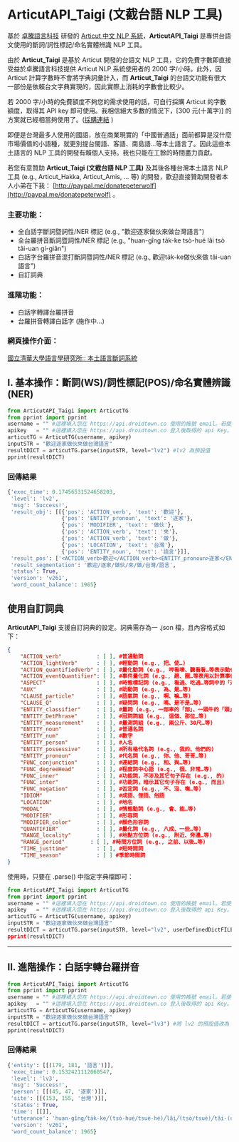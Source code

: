 # ArticutAPI_Taigi (文截台語 NLP 工具)

基於 [卓騰語言科技](https://api.droidtown.co) 研發的 <u>Articut 中文 NLP 系統</u>，**ArticutAPI_Taigi** 是專供台語文使用的斷詞/詞性標記/命名實體辨識 NLP 工具。

由於 **Articut_Taigi** 是基於 Articut 開發的台語文 NLP 工具，它的免費字數即直接受益於卓騰語言科技提供 Articut NLP 系統使用者的 2000 字/小時。此外，因 Articut 計算字數時不會將字典詞彙計入，而 **Articut_Taigi** 的台語文功能有很大一部份是依賴台文字典實現的，因此實際上消耗的字數會比較少。

若 2000 字/小時的免費額度不夠您的需求使用的話，可自行採購 Articut 的字數額度，取得其 API key 即可使用。我相信絕大多數的情況下，[300 元(十萬字)] 的方案就已經相當夠使用了。([採購連結](https://api.droidtown.co/product/) )

即便是台灣最多人使用的國語，放在商業現實的「中國普通話」面前都算是沒什麼市場價值的小語種，就更別提台閩語、客語、南島語…等本土語言了。因此這些本土語言的 NLP 工具的開發有賴個人支持。我也只能在工餘的時間盡力貢獻。

若您有意贊助 **Articut_Taigi (文截台語 NLP  工具)** 及其後各種台灣本土語言 NLP 工具 (e.g., Articut_Hakka, Articut_Amis, ... 等) 的開發，歡迎直接贊助開發者本人小弟在下我： [http://paypal.me/donatepeterwolf](http://paypal.me/donatepeterwolf) 。

### 主要功能：
- 全白話字斷詞暨詞性/NER 標記  (e.g., "歡迎逐家做伙來做台灣語言")
- 全台羅拼音斷詞暨詞性/NER 標記 (e.g., "huan-gîng ta̍k-ke tsò-hué lâi tsò tâi-uan gí-giân")
- 白話字台羅拼音混打斷詞暨詞性/NER 標記 (e.g., 歡迎ta̍k-ke做伙來做 tâi-uan 語言")
- 自訂詞典

### 進階功能：
- 白話字轉譯台羅拼音
- 台羅拼音轉譯白話字 (施作中…)

### 網頁操作介面：
[國立清華大學語言學研究所:: 本土語言斷詞系統](https://taiwan-lingu.ist/segmentation/)


## I. 基本操作：斷詞(WS)/詞性標記(POS)/命名實體辨識(NER)

```python
from ArticutAPI_Taigi import ArticutTG
from pprint import pprint
username = "" #這裡填入您在 https://api.droidtown.co 使用的帳號 email。若使用空字串，則預設使用每小時 2000 字的公用額度。
apikey   = "" #這裡填入您在 https://api.droidtown.co 登入後取得的 api Key。若使用空字串，則預設使用每小時 2000 字的公用額度。
articutTG = ArticutTG(username, apikey)
inputSTR = "歡迎逐家做伙來做台灣語言"
resultDICT = articutTG.parse(inputSTR, level="lv2") #lv2 為預設值
pprint(resultDICT)
```

### 回傳結果
```python
{'exec_time': 0.17456531524658203,
 'level': 'lv2',
 'msg': 'Success!',
 'result_obj': [[{'pos': 'ACTION_verb', 'text': '歡迎'},
                 {'pos': 'ENTITY_pronoun', 'text': '逐家'},
                 {'pos': 'MODIFIER', 'text': '做伙'},
                 {'pos': 'ACTION_verb', 'text': '來'},
                 {'pos': 'ACTION_verb', 'text': '做'},
                 {'pos': 'LOCATION', 'text': '台灣'},
                 {'pos': 'ENTITY_noun', 'text': '語言'}]],
 'result_pos': ['<ACTION_verb>歡迎</ACTION_verb><ENTITY_pronoun>逐家</ENTITY_pronoun><MODIFIER>做伙</MODIFIER><ACTION_verb>來</ACTION_verb><ACTION_verb>做</ACTION_verb><LOCATION>台灣</LOCATION><ENTITY_noun>語言</ENTITY_noun>'],
 'result_segmentation': '歡迎/逐家/做伙/來/做/台灣/語言',
 'status': True,
 'version': 'v261',
 'word_count_balance': 1965}

```

## 使用自訂詞典

**ArticutAPI_Taigi** 支援自訂詞典的設定。詞典需存為一 .json 檔，且內容格式如下：

```json
{
    "ACTION_verb"           : [ ], #普通動詞
    "ACTION_lightVerb"      : [ ], #輕動詞 (e.g., 把、使…)
    "ACTION_quantifiedVerb" : [ ], #量化動詞 (e.g., 呷看嘜、聽看看…等表示動作只做了輕微嚐試的動詞)
    "ACTION_eventQuantifier": [ ], #事件量化詞 (e.g., 趟、圈…等表用以計算事件發生次數的詞彙)
    "ASPECT"                : [ ], #時態標記詞 (e.g., 看過、吃過…等詞中的「過」)
    "AUX"                   : [ ], #助動詞 (e.g., 為、是…等)
    "CLAUSE_particle"       : [ ], #語氣詞 (e.g., 啊、嘛…等)
    "CLAUSE_Q"              : [ ], #疑問詞 (e.g., 嗎、是不是…等)
    "ENTITY_classifier"     : [ ], #量詞 (e.g., 一部車的「部」、一頭牛的「頭」)
    "ENTITY_DetPhrase"      : [ ], #冠詞詞組 (e.g., 這個、那位…等)
    "ENTITY_measurement"    : [ ], #量測詞組 (e.g., 兩公斤、30尺…等)
    "ENTITY_noun"           : [ ], #普通名詞
    "ENTITY_num"            : [ ], #數字
    "ENTITY_person"         : [ ], #人名
    "ENTITY_possessive"     : [ ], #所有格代名詞 (e.g., 我的、他們的)
    "ENTITY_pronoun"        : [ ], #代名詞 (e.g., 你、他、哥哥…等)
    "FUNC_conjunction"      : [ ], #連結詞 (e.g., 和、與…等)
    "FUNC_degreeHead"       : [ ], #程度詞中心語 (e.g., 很、非常…等)
    "FUNC_inner"            : [ ], #功能詞，不涉及其它句子存在 (e.g., 的)
    "FUNC_inter"            : [ ], #功能詞，暗示其它句子存在 (e.g., 而且)
    "FUNC_negation"         : [ ], #否定詞 (e.g., 不、沒、嘸…等)
    "IDIOM"                 : [ ], #成語、俚語、俗語
    "LOCATION"              : [ ], #地名
    "MODAL"                 : [ ], #情態動詞 (e.g., 會、能…等)
    "MODIFIER"              : [ ], #形容詞
    "MODIFIER_color"        : [ ], #顏色形容詞
    "QUANTIFIER"            : [ ], #量化詞 (e.g., 八成、一些…等)
    "RANGE_locality"        : [ ], #地點方位詞 (e.g., 附近、旁邊…等)
    "RANGE_period"        : [ ], #時間方位詞 (e.g., 之前、以後…等)
    "TIME_justtime"         : [ ], #短時間詞
    "TIME_season"           : [ ] #季節時間詞
}
```
使用時，只要在 .parse() 中指定字典檔即可：

```python
from ArticutAPI_Taigi import ArticutTG
from pprint import pprint
username = "" #這裡填入您在 https://api.droidtown.co 使用的帳號 email。若使用空字串，則預設使用每小時 2000 字的公用額度。
apikey   = "" #這裡填入您在 https://api.droidtown.co 登入後取得的 api Key。若使用空字串，則預設使用每小時 2000 字的公用額度。
articutTG = ArticutTG(username, apikey)
inputSTR = "歡迎逐家做伙來做台灣語言"
resultDICT = articutTG.parse(inputSTR, level="lv2", userDefinedDictFILE=""my_dictionary.json") 
pprint(resultDICT)
```

---
## II. 進階操作：白話字轉台羅拼音
```python
from ArticutAPI_Taigi import ArticutTG
from pprint import pprint
username = "" #這裡填入您在 https://api.droidtown.co 使用的帳號 email。若使用空字串，則預設使用每小時 2000 字的公用額度。
apikey   = "" #這裡填入您在 https://api.droidtown.co 登入後取得的 api Key。若使用空字串，則預設使用每小時 2000 字的公用額度。
articutTG = ArticutTG(username, apikey)
inputSTR = "歡迎逐家做伙來做台灣語言"
resultDICT = articutTG.parse(inputSTR, level="lv3") #將 lv2 的預設值改為 lv3
pprint(resultDICT)
```
### 回傳結果
```python
{'entity': [[(179, 181, '語言')]],
 'exec_time': 0.1532421112060547,
 'level': 'lv3',
 'msg': 'Success!',
 'person': [[(45, 47, '逐家')]],
 'site': [[(153, 155, '台灣')]],
 'status': True,
 'time': [[]],
 'utterance': 'huan-gîng╱ta̍k-ke╱(tsò-hué/tsuè-hé)╱lâi╱(tsò/tsuè)╱tâi-(uan/uân)╱(gí-giân/gú-giân)',
 'version': 'v261',
 'word_count_balance': 1965}
```
